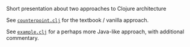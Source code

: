 Short presentation about two approaches to Clojure architecture

See [`counterpoint.clj`](./counterpoint.clj) for the textbook /
vanilla approach.

See [`example.clj`](./example.clj) for a perhaps more Java-like
approach, with additional commentary.